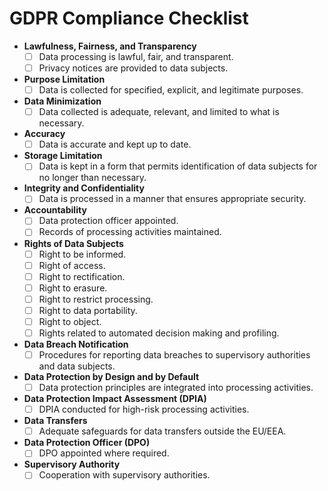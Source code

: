 # GDPR Compliance Checklist

- **Lawfulness, Fairness, and Transparency**
  - [ ] Data processing is lawful, fair, and transparent.
  - [ ] Privacy notices are provided to data subjects.

- **Purpose Limitation**
  - [ ] Data is collected for specified, explicit, and legitimate purposes.

- **Data Minimization**
  - [ ] Data collected is adequate, relevant, and limited to what is necessary.

- **Accuracy**
  - [ ] Data is accurate and kept up to date.

- **Storage Limitation**
  - [ ] Data is kept in a form that permits identification of data subjects for no longer than necessary.

- **Integrity and Confidentiality**
  - [ ] Data is processed in a manner that ensures appropriate security.

- **Accountability**
  - [ ] Data protection officer appointed.
  - [ ] Records of processing activities maintained.

- **Rights of Data Subjects**
  - [ ] Right to be informed.
  - [ ] Right of access.
  - [ ] Right to rectification.
  - [ ] Right to erasure.
  - [ ] Right to restrict processing.
  - [ ] Right to data portability.
  - [ ] Right to object.
  - [ ] Rights related to automated decision making and profiling.

- **Data Breach Notification**
  - [ ] Procedures for reporting data breaches to supervisory authorities and data subjects.

- **Data Protection by Design and by Default**
  - [ ] Data protection principles are integrated into processing activities.

- **Data Protection Impact Assessment (DPIA)**
  - [ ] DPIA conducted for high-risk processing activities.

- **Data Transfers**
  - [ ] Adequate safeguards for data transfers outside the EU/EEA.

- **Data Protection Officer (DPO)**
  - [ ] DPO appointed where required.

- **Supervisory Authority**
  - [ ] Cooperation with supervisory authorities.
